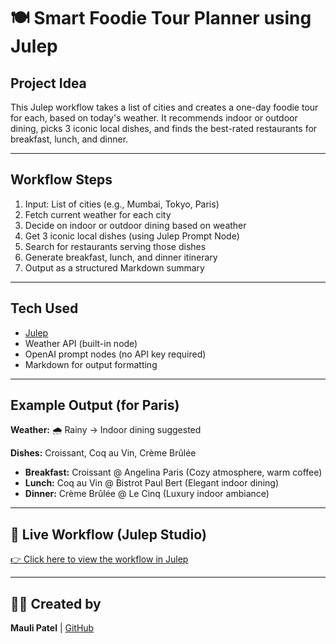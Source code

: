 # 🍽️ Smart Foodie Tour Planner using Julep

## Project Idea

This Julep workflow takes a list of cities and creates a one-day foodie tour for each, based on today's weather. It recommends indoor or outdoor dining, picks 3 iconic local dishes, and finds the best-rated restaurants for breakfast, lunch, and dinner.

---

## Workflow Steps

1. Input: List of cities (e.g., Mumbai, Tokyo, Paris)
2. Fetch current weather for each city
3. Decide on indoor or outdoor dining based on weather
4. Get 3 iconic local dishes (using Julep Prompt Node)
5. Search for restaurants serving those dishes
6. Generate breakfast, lunch, and dinner itinerary
7. Output as a structured Markdown summary

---

## Tech Used

- [Julep](https://studio.julep.ai)
- Weather API (built-in node)
- OpenAI prompt nodes (no API key required)
- Markdown for output formatting

---

## Example Output (for Paris)

**Weather:** 🌧️ Rainy → Indoor dining suggested

**Dishes:** Croissant, Coq au Vin, Crème Brûlée

- **Breakfast:** Croissant @ Angelina Paris (Cozy atmosphere, warm coffee)
- **Lunch:** Coq au Vin @ Bistrot Paul Bert (Elegant indoor dining)
- **Dinner:** Crème Brûlée @ Le Cinq (Luxury indoor ambiance)

---

## 🔗 Live Workflow (Julep Studio)

[👉 Click here to view the workflow in Julep](https://studio.julep.ai/your-workflow-link)

---

## 👩‍💻 Created by

**Mauli Patel** | [GitHub](https://github.com/itsmemauliii)
